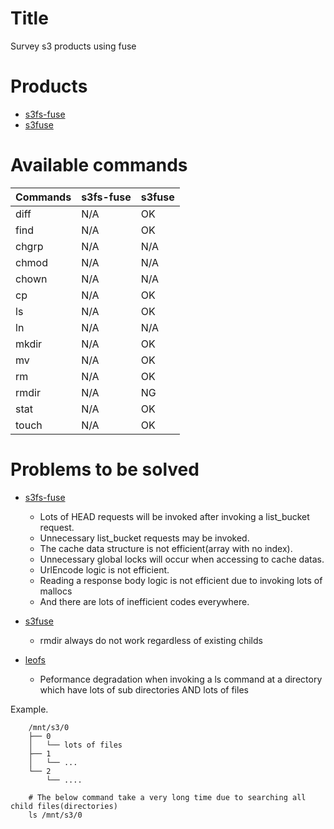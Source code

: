 Title
=====
Survey s3 products using fuse

Products
=======
* [s3fs-fuse](https://github.com/s3fs-fuse/s3fs-fuse)
* [s3fuse](https://code.google.com/p/s3fuse/)

Available commands
==================
| Commands | s3fs-fuse | s3fuse |
| -------- | --------- | ------ |
| diff     | N/A       | OK     |
| find     | N/A       | OK     |
| chgrp    | N/A       | N/A    |
| chmod    | N/A       | N/A    |
| chown    | N/A       | N/A    |
| cp       | N/A       | OK     |
| ls       | N/A       | OK     |
| ln       | N/A       | N/A    |
| mkdir    | N/A       | OK     |
| mv       | N/A       | OK     |
| rm       | N/A       | OK     |
| rmdir    | N/A       | NG     |
| stat     | N/A       | OK     |
| touch    | N/A       | OK     |

Problems to be solved
=====================
* [s3fs-fuse](https://github.com/s3fs-fuse/s3fs-fuse)
    * Lots of HEAD requests will be invoked after invoking a list_bucket request.
    * Unnecessary list_bucket requests may be invoked.
    * The cache data structure is not efficient(array with no index).
    * Unnecessary global locks will occur when accessing to cache datas.
    * UrlEncode logic is not efficient.
    * Reading a response body logic is not efficient due to invoking lots of mallocs
    * And there are lots of inefficient codes everywhere.

* [s3fuse](https://code.google.com/p/s3fuse/)
    * rmdir always do not work regardless of existing childs

* [leofs](https://github.com/leo-project/leofs/)
    * Peformance degradation when invoking a ls command at a directory which have lots of sub directories AND lots of files

Example.

```
    /mnt/s3/0
    ├── 0
    │   └── lots of files
    ├── 1
    │   └── ...
    └── 2
        └── ....
```

```
    # The below command take a very long time due to searching all child files(directories)
    ls /mnt/s3/0
```

